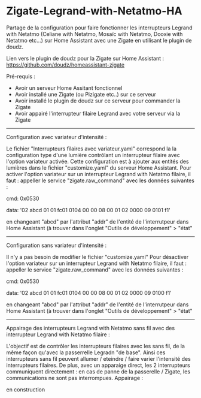 # Zigate-Legrand-with-Netatmo-HA
Partage de la configuration pour faire fonctionner les interrupteurs Legrand with Netatmo (Celiane with Netatmo, Mosaïc with Netatmo, Dooxie with Netatmo etc...) sur Home Assistant avec une Zigate en utilisant le plugin de doudz.

Lien vers le plugin de doudz pour la Zigate sur Home Assistant :
https://github.com/doudz/homeassistant-zigate

Pré-requis :
- Avoir un serveur Home Assitant fonctionnel
- Avoir installé une Zigate (ou Pizigate etc..) sur ce serveur
- Avoir installé le plugin de doudz sur ce serveur pour commander la Zigate
- Avoir appairé l'interrupteur filaire Legrand avec votre serveur via la Zigate

_____________________________________________________________________________
Configuration avec variateur d'intensité :

Le fichier "Interrupteurs filaires avec variateur.yaml" correspond la la configuration type d'une lumière contrôlant un interrupteur filaire avec l'option variateur activée. Cette configuration est à ajouter aux entités des lumières dans le fichier "customize.yaml" du serveur Home Assistant.
Pour activer l'option variateur sur un interrupteur Legrand with Netatmo filaire, il faut : appeller le service "zigate.raw_command" avec les données suivantes :

cmd: 0x0530

data: '02 abcd 01 01 fc01 0104 00 00 08 00 01 02 0000 09 0101 f1'

en changeant "abcd" par l'attribut "addr" de l'entité de l'interrutpeur dans Home Assistant (à trouver dans l'onglet "Outils de développement" > "état"

________________________________________________________________________________
Configuration sans variateur d'intensité :

Il n'y a pas besoin de modifier le fichier "customize.yaml"
Pour désactiver l'option variateur sur un interrupteur Legrand with Netatmo filaire, il faut : appeller le service "zigate.raw_command" avec les données suivantes :

cmd: 0x0530

data: '02 abcd 01 01 fc01 0104 00 00 08 00 01 02 0000 09 0100 f1'

en changeant "abcd" par l'attribut "addr" de l'entité de l'interrutpeur dans Home Assistant (à trouver dans l'onglet "Outils de développement" > "état"

_____________________________________________________________________________
Appairage des interrupteurs Legrand with Netatmo sans fil avec des interrupteur Legrand with Netatmo filaire :

L'objectif est de contrôler les interrupteurs filaires avec les sans fil, de la même façon qu'avec la passerrelle Legradn "de base". Ainsi ces interrupteurs sans fil peuvent allumer / eteindre / faire varier l'intensité des interrupteurs filaires. De plus, avec un apparaige direct, les 2 interrupteurs communiquent directement : en cas de panne de la passerelle / Zigate, les communications ne sont pas interrompues.
Appairage :

en construction
